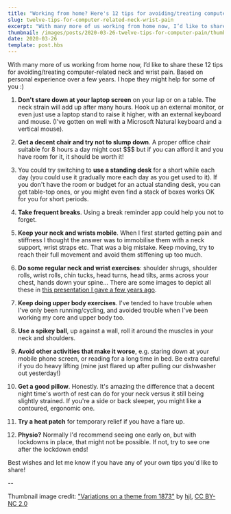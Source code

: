 ```yaml
---
title: "Working from home? Here's 12 tips for avoiding/treating computer-related neck and wrist pain"
slug: twelve-tips-for-computer-related-neck-wrist-pain
excerpt: "With many more of us working from home now, I’d like to share these 12 tips for avoiding/treating computer-related neck and wrist pain. Based on personal experience over a few years..."
thumbnail: /images/posts/2020-03-26-twelve-tips-for-computer-pain/thumb-rsi.jpg
date: 2020-03-26
template: post.hbs
---
```


With many more of us working from home now, I’d like to share these 12 tips for avoiding/treating computer-related neck and wrist pain. Based on personal experience over a few years. I hope they might help for some of you :)

1. **Don't stare down at your laptop screen** on your lap or on a table. The neck strain will add up after many hours. Hook up an external monitor, or even just use a laptop stand to raise it higher, with an external keyboard and mouse. (I've gotten on well with a Microsoft Natural keyboard and a vertical mouse).

2. **Get a decent chair and try not to slump down**. A proper office chair suitable for 8 hours a day might cost \$\$\$ but if you can afford it and you have room for it, it should be worth it!

3. You could try switching to **use a standing desk** for a short while each day (you could use it gradually more each day as you get used to it). If you don't have the room or budget for an actual standing desk, you can get table-top ones, or you might even find a stack of boxes works OK for you for short periods.

4. **Take frequent breaks**. Using a break reminder app could help you not to forget.

5. **Keep your neck and wrists mobile**. When I first started getting pain and stiffness I thought the answer was to immobilise them with a neck support, wrist straps etc. That was a big mistake. Keep moving, try to reach their full movement and avoid them stiffening up too much.

6. **Do some regular neck and wrist exercises**: shoulder shrugs, shoulder rolls, wrist rolls, chin tucks, head turns, head tilts, arms across your chest, hands down your spine... There are some images to depict all these in [this presentation I gave a few years ago](https://docs.google.com/presentation/d/1XveZ1qQnUmT_63PNx9Q8nqAItSzO40hKoWGvLtXdl8E/present).

7. **Keep doing upper body exercises**. I've tended to have trouble when I've only been running/cycling, and avoided trouble when I've been working my core and upper body too.

8. **Use a spikey ball**, up against a wall, roll it around the muscles in your neck and shoulders.

9. **Avoid other activities that make it worse**, e.g. staring down at your mobile phone screen, or reading for a long time in bed. Be extra careful if you do heavy lifting (mine just flared up after pulling our dishwasher out yesterday!)

10. **Get a good pillow**. Honestly. It's amazing the difference that a decent night time's worth of rest can do for your neck versus it still being slightly strained. If you're a side or back sleeper, you might like a contoured, ergonomic one.

11. **Try a heat patch** for temporary relief if you have a flare up.

12. **Physio?** Normally I'd recommend seeing one early on, but with lockdowns in place, that might not be possible. If not, try to see one after the lockdown ends!

Best wishes and let me know if you have any of your own tips you'd like to share!

--

<p class="caption">Thumbnail image credit: <a href="https://www.flickr.com/photos/92605333@N00/12626561873">"Variations on a theme from 1873"</a> by <a href="https://www.flickr.com/photos/92605333@N00">hjl</a>, <a href="https://creativecommons.org/licenses/by-nc/2.0/?ref=ccsearch&atype=html" style="margin-right: 5px;">CC BY-NC 2.0</a></p>
